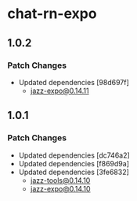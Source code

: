 # chat-rn-expo

## 1.0.2

### Patch Changes

- Updated dependencies [98d697f]
  - jazz-expo@0.14.11

## 1.0.1

### Patch Changes

- Updated dependencies [dc746a2]
- Updated dependencies [f869d9a]
- Updated dependencies [3fe6832]
  - jazz-tools@0.14.10
  - jazz-expo@0.14.10
